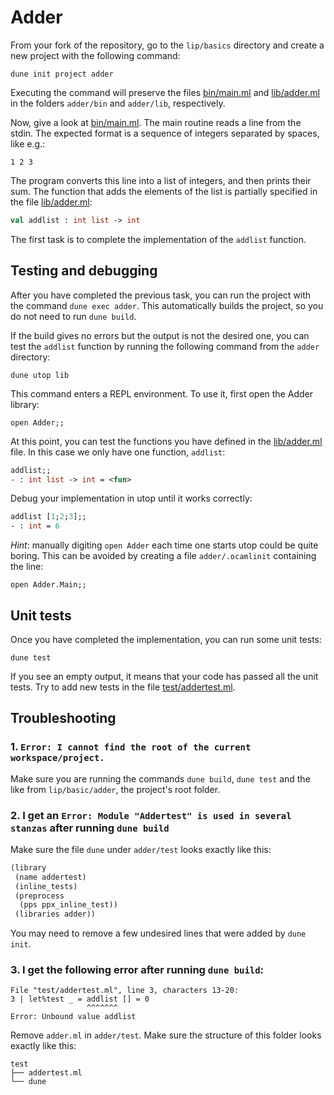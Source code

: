 # Adder

From your fork of the repository, go to the `lip/basics` directory and create a new project with the following command:
```
dune init project adder
```
Executing the command will preserve the files [bin/main.ml](bin/main.ml) and [lib/adder.ml](lib/adder.ml)
in the folders `adder/bin` and `adder/lib`, respectively.

Now, give a look at [bin/main.ml](bin/main.ml). 
The main routine reads a line from the stdin.
The expected format is a sequence of integers separated by spaces, like e.g.:
```
1 2 3
```
The program converts this line into a list of integers, and then prints their sum.
The function that adds the elements of the list is partially specified in the file [lib/adder.ml](lib/adder.ml):
```ocaml
val addlist : int list -> int
```
The first task is to complete the implementation of the `addlist` function.

## Testing and debugging 

After you have completed the previous task, you can run the project with the command `dune exec adder`.
This automatically builds the project, so you do not need to run `dune build`.

If the build gives no errors but the output is not the desired one,
you can test the `addlist` function by running the following command from the `adder` directory:
```
dune utop lib
```
This command enters a REPL environment. To use it, first open the Adder library:
```
open Adder;;
```
At this point, you can test the functions you have defined in the [lib/adder.ml](lib/adder.ml) file.
In this case we only have one function, `addlist`:
```ocaml
addlist;;
- : int list -> int = <fun>
```
Debug your implementation in utop until it works correctly:
```ocaml
addlist [1;2;3];;
- : int = 6
```
*Hint*: manually digiting `open Adder` each time one starts utop could be quite boring.
This can be avoided by creating a file `adder/.ocamlinit` containing the line:
```
open Adder.Main;;
```

## Unit tests

Once you have completed the implementation, you can run some unit tests:
```
dune test
```
If you see an empty output, it means that your code has passed all the unit tests.
Try to add new tests in the file [test/addertest.ml](test/addertest.ml).

## Troubleshooting

### 1. `Error: I cannot find the root of the current workspace/project.`

Make sure you are running the commands `dune build`, `dune test` and the like from `lip/basic/adder`, the project's root folder.

### 2. I get an `Error: Module "Addertest" is used in several stanzas` after running `dune build`

Make sure the file `dune` under `adder/test` looks exactly like this:
```ocaml
(library
 (name addertest)
 (inline_tests)
 (preprocess
  (pps ppx_inline_test))
 (libraries adder))
```
You may need to remove a few undesired lines that were added by `dune init`.

### 3. I get the following error after running `dune build`:
```
File "test/addertest.ml", line 3, characters 13-20:
3 | let%test _ = addlist [] = 0
                 ^^^^^^^
Error: Unbound value addlist
```
Remove `adder.ml` in `adder/test`. Make sure the structure of this folder looks exactly like this:
```
test
├── addertest.ml
└── dune
```
